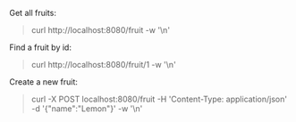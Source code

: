 Get all fruits:
> curl http://localhost:8080/fruit -w '\n'

Find a fruit by id:
> curl http://localhost:8080/fruit/1 -w '\n'

Create a new fruit:
> curl -X POST localhost:8080/fruit -H 'Content-Type: application/json' -d '{"name":"Lemon"}' -w '\n'